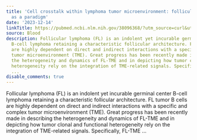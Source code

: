 ```yaml
---
title: 'Cell crosstalk within lymphoma tumor microenvironment: follicular lymphoma
  as a paradigm'
date: '2023-12-14'
linkTitle: https://pubmed.ncbi.nlm.nih.gov/38096368/?utm_source=curl&utm_medium=rss&utm_campaign=journals&utm_content=7603509&fc=None&ff=20231215170556&v=2.18.0
source: Blood
description: Follicular lymphoma (FL) is an indolent yet incurable germinal center
  B-cell lymphoma retaining a characteristic follicular architecture. FL tumor B cells
  are highly dependent on direct and indirect interactions with a specific and complex
  tumor microenvironment (TME). Great progress has been recently made in describing
  the heterogeneity and dynamics of FL-TME and in depicting how tumor clonal and functional
  heterogeneity rely on the integration of TME-related signals. Specifically, FL-TME
  ...
disable_comments: true
---
```

Follicular lymphoma (FL) is an indolent yet incurable germinal center B-cell lymphoma retaining a characteristic follicular architecture. FL tumor B cells are highly dependent on direct and indirect interactions with a specific and complex tumor microenvironment (TME). Great progress has been recently made in describing the heterogeneity and dynamics of FL-TME and in depicting how tumor clonal and functional heterogeneity rely on the integration of TME-related signals. Specifically, FL-TME ...